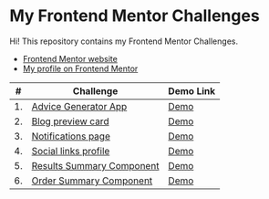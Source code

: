 # My Frontend Mentor Challenges

Hi! This repository contains my Frontend Mentor Challenges.

- [Frontend Mentor website](https://www.frontendmentor.io/home)
- [My profile on Frontend Mentor](https://www.frontendmentor.io/profile/kezigoo)

| #   | Challenge                                              | Demo Link                                                                             |
| --- | ------------------------------------------------------ | ------------------------------------------------------------------------------------- |
| 1.  | [Advice Generator App](advice-generator-app)           | [Demo](https://kezigoo.github.io/frontendmentor-challenges/advice-generator-app/)     |
| 2.  | [Blog preview card](blog-preview-card)                 | [Demo](https://kezigoo.github.io/frontendmentor-challenges/blog-preview-card)         |
| 3.  | [Notifications page](notifications-page)               | [Demo](https://kezigoo.github.io/frontendmentor-challenges/notifications-page)        |
| 4.  | [Social links profile](social-links-profile)           | [Demo](https://kezigoo.github.io/frontendmentor-challenges/social-links-profile)      |
| 5.  | [Results Summary Component](results-summary-component) | [Demo](https://kezigoo.github.io/frontendmentor-challenges/results-summary-component) |
| 6.  | [Order Summary Component](order-summary-component)     | [Demo](https://kezigoo.github.io/frontendmentor-challenges/order-summary-component)   |
